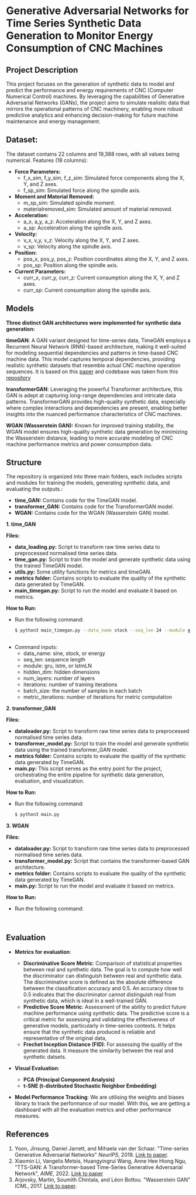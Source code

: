 # Generative Adversarial Networks for Time Series Synthetic Data Generation to Monitor Energy Consumption of CNC Machines

## Project Description
This project focuses on the generation of synthetic data to model and predict the performance and energy requirements of CNC (Computer Numerical Control) machines. By leveraging the capabilities of Generative Adversarial Networks (GANs), the project aims to simulate realistic data that mirrors the operational patterns of CNC machinery, enabling more robust predictive analytics and enhancing decision-making for future machine maintenance and energy management.

## Dataset:
The dataset contains 22 columns and 19,388 rows, with all values being numerical.
Features (18 columns):

- **Force Parameters:**
  - f_x_sim, f_y_sim, f_z_sim: Simulated force components along the X, Y, and Z axes.  
  - f_sp_sim: Simulated force along the spindle axis.  
- **Moment and Material Removed:**  
  - m_sp_sim: Simulated spindle moment.  
  - materialremoved_sim: Simulated amount of material removed.  
- **Acceleration:**  
  - a_x, a_y, a_z: Acceleration along the X, Y, and Z axes.  
  - a_sp: Acceleration along the spindle axis.  
- **Velocity:**  
  - v_x, v_y, v_z: Velocity along the X, Y, and Z axes.  
  - v_sp: Velocity along the spindle axis.  
- **Position:**  
  - pos_x, pos_y, pos_z: Position coordinates along the X, Y, and Z axes.  
  - pos_sp: Position along the spindle axis.  
- **Current Parameters:**  
  - curr_x, curr_y, curr_z: Current consumption along the X, Y, and Z axes.  
  - curr_sp: Current consumption along the spindle axis.

## Models
**Three distinct GAN architectures were implemented for synthetic data generation:**

**timeGAN**: A GAN variant designed for time-series data, TimeGAN employs a Recurrent Neural Network (RNN)-based architecture, making it well-suited for modeling sequential dependencies and patterns in time-based CNC machine data. This model captures temporal dependencies, providing realistic synthetic datasets that resemble actual CNC machine operation sequences. It is based on this [paper](https://papers.nips.cc/paper_files/paper/2019/hash/c9efe5f26cd17ba6216bbe2a7d26d490-Abstract.html) and codebase was taken from this [repository](https://github.com/jsyoon0823/TimeGAN/tree/master)

**transformerGAN**: Leveraging the powerful Transformer architecture, this GAN is adept at capturing long-range dependencies and intricate data patterns. TransformerGAN provides high-quality synthetic data, especially where complex interactions and dependencies are present, enabling better insights into the nuanced performance characteristics of CNC machines.

**WGAN (Wasserstein GAN):** Known for improved training stability, the WGAN model ensures high-quality synthetic data generation by minimizing the Wasserstein distance, leading to more accurate modeling of CNC machine performance metrics and power consumption data.

## Structure
The repository is organized into three main folders, each includes scripts and modules for training the models, generating synthetic data, and evaluating the outputs.:

  - **time_GAN:** Contains code for the TimeGAN model.
  - **transformer_GAN:** Contains code for the TransformerGAN model.
  - **WGAN:** Contains code for the WGAN (Wasserstein GAN) model.
    

**1. time_GAN**  

**Files:**
  - **data_loading.py:** Script to transform raw time series data to preprocessed normalised time series data.
  - **time_gan.py:** Script to train the model and generate synthetic data using the trained TimeGAN model.
  - **utils.py:** Some utility functions for metrics and timeGAN.
  - **metrics folder:** Contains scripts to evaluate the quality of the synthetic data generated by TimeGAN.
  - **main_timegan.py:** Script to run the model and evaluate it based on metrics.

**How to Run:**
  - Run the following command:
    ```bash
    $ python3 main_timegan.py --data_name stock --seq_len 24 --module gru --hidden_dim 24 --num_layer 3 --iteration 50000 --batch_size 128 --metric_iteration 10 
  
  - Command inputs:
    - data_name: sine, stock, or energy
    - seq_len: sequence length
    - module: gru, lstm, or lstmLN
    - hidden_dim: hidden dimensions
    - num_layers: number of layers
    - iterations: number of training iterations
    - batch_size: the number of samples in each batch
    - metric_iterations: number of iterations for metric computation

**2. transformer_GAN**  

**Files:**
  - **dataloader.py:** Script to transform raw time series data to preprocessed normalised time series data.
  - **transformer_model.py:** Script to train the model and generate synthetic data using the trained transformer_GAN model.
  - **metrics folder:** Contains scripts to evaluate the quality of the synthetic data generated by TimeGAN.
  - **main.py:** This script serves as the entry point for the project, orchestrating the entire pipeline for synthetic data generation, evaluation, and visualization.

**How to Run:**
  - Run the following command:
    ```bash
    $ python3 main.py 

**3. WGAN**  

**Files:**
  - **dataloader.py:** Script to transform raw time series data to preprocessed normalised time series data.
  - **transformer_model.py:** Script that contains the transformer-based GAN architecture.
  - **metrics folder:** Contains scripts to evaluate the quality of the synthetic data generated by TimeGAN.
  - **main.py:** Script to run the model and evaluate it based on metrics.

**How to Run:**
  - Run the following command:
    ```bash
                 


## Evaluation
- **Metrics for evaluation**:
  - **Discriminative Score Metric**: Comparison of statistical properties between real and synthetic data. The goal is to compute  how well the discriminator can distinguish between real and synthetic data. The discriminative score is defined as the absolute difference between the classification accuracy and 0.5. An accuracy close to 0.5 indicates that the discriminator cannot distinguish real from synthetic data, which is ideal in a well-trained GAN.
  - **Predictive Score Metric**: Assessment of the ability to predict future machine performance using synthetic data. The predictive score is a critical metric for assessing and validating the effectiveness of generative models, particularly in time-series contexts. It helps ensure that the synthetic data produced is reliable and representative of the original data,
  - **Frechet Inception Distance (FID)**: For assessing the quality of the generated data. It measure the similarity between the real and synthetic datsets.

- **Visual Evaluation**:
  - **PCA (Principal Component Analysis)**
  - **t-SNE (t-distributed Stochastic Neighbor Embedding)**

- **Model Performance Tracking**: We are utilising the weights and biases library to track the performance of our model. With this, we are getting a dashboard with all the evaluation metrics and other performance measures.

## References
1. Yoon, Jinsung, Daniel Jarrett, and Mihaela van der Schaar. "Time-series Generative Adversarial Networks" *NeurIPS*, 2019. [Link to paper](https://arxiv.org/abs/1906.02878).
2. Xiaomin Li, Vangelis Metsis, Huangyingrui Wang, Anne Hee Hiong Ngu, "TTS-GAN: A Transformer-based Time-Series Generative Adversarial Network", *AIME*, 2022. [Link to paper](https://arxiv.org/abs/2202.02691)
3. Arjovsky, Martin, Soumith Chintala, and Léon Bottou. "Wasserstein GAN" *ICML*, 2017. [Link to paper](https://arxiv.org/abs/1701.07875).


